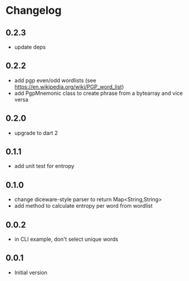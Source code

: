 # Changelog

## 0.2.3
- update deps

## 0.2.2

- add pgp even/odd wordlists (see https://en.wikipedia.org/wiki/PGP_word_list)
- add PgpMnemonic class to create phrase from a bytearray and vice versa 

## 0.2.0 

- upgrade to dart 2

## 0.1.1

- add unit test for entropy

## 0.1.0 

- change diceware-style parser to return Map<String,String>
- add method to calculate entropy per word from wordlist 

## 0.0.2 

- in CLI example, don't select unique words

## 0.0.1

- Initial version
